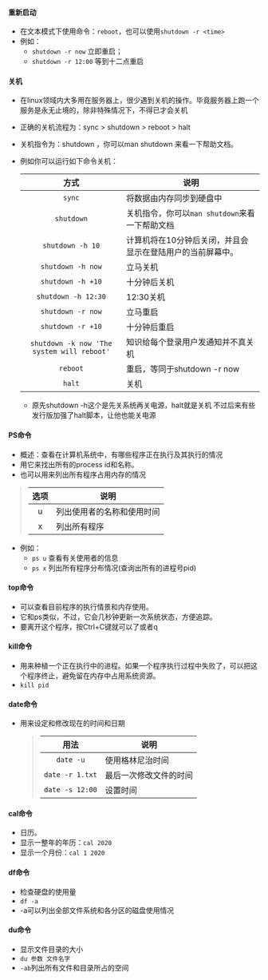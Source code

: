 #### 重新启动

- 在文本模式下使用命令：`reboot`，也可以使用`shutdown -r <time>`
- 例如：
  - `shutdown -r now`  立即重启；
  - `shutdown -r 12:00`  等到十二点重启

#### 关机

- 在linux领域内大多用在服务器上，很少遇到关机的操作。毕竟服务器上跑一个服务是永无止境的，除非特殊情况下，不得已才会关机

- 正确的关机流程为：sync > shutdown > reboot > halt

- 关机指令为：shutdown ，你可以man shutdown 来看一下帮助文档。

- 例如你可以运行如下命令关机：

  |                    方式                    | 说明                                                       |
  | :----------------------------------------: | ---------------------------------------------------------- |
  |                   `sync`                   | 将数据由内存同步到硬盘中                                   |
  |                 `shutdown`                 | 关机指令，你可以`man shutdown`来看一下帮助文档             |
  |              `shutdown -h 10`              | 计算机将在10分钟后关闭，并且会显示在登陆用户的当前屏幕中。 |
  |             `shutdown -h now`              | 立马关机                                                   |
  |             `shutdown -h +10`              | 十分钟后关机                                               |
  |            `shutdown -h 12:30`             | 12:30关机                                                  |
  |             `shutdown -r now`              | 立马重启                                                   |
  |             `shutdown -r +10`              | 十分钟后重启                                               |
  | `shutdown -k now 'The system will reboot'` | 知识给每个登录用户发通知并不真关机                         |
  |                  `reboot`                  | 重启，等同于shutdown -r now                                |
  |                   `halt`                   | 关机                                                       |

  - 原先shutdown -h这个是先关系统再关电源，halt就是关机
    不过后来有些发行版加强了halt脚本，让他也能关电源

#### PS命令

- 概述：查看在计算机系统中，有哪些程序正在执行及其执行的情况
- 用它来找出所有的process id和名称。
- 也可以用来列出所有程序占用内存的情况

> | 选项 | 说明                       |
> | :--: | -------------------------- |
> |  u   | 列出使用者的名称和使用时间 |
> |  x   | 列出所有程序               |

- 例如： 
  - `ps u`  查看有关使用者的信息
  - `ps x`  列出所有程序分布情况(查询出所有的进程号pid)

#### top命令

- 可以查看目前程序的执行情景和内存使用。
- 它和ps类似，不过，它会几秒钟更新一次系统状态，方便追踪。
- 要离开这个程序，按Ctrl+C键就可以了或者q

#### kill命令

- 用来种植一个正在执行中的进程。如果一个程序执行过程中失败了，可以把这个程序终止，避免留在内存中占用系统资源。
- `kill pid`

#### date命令

- 用来设定和修改现在的时间和日期

  > |      用法       | 说明                   |
  > | :-------------: | ---------------------- |
  > |    `date -u`    | 使用格林尼治时间       |
  > | `date -r 1.txt` | 最后一次修改文件的时间 |
  > | `date -s 12:00` | 设置时间               |

#### cal命令

- 日历。
- 显示一整年的年历：`cal 2020`
- 显示一个月份：`cal 1 2020`

#### df命令

- 检查硬盘的使用量
- `df -a`
- -a可以列出全部文件系统和各分区的磁盘使用情况

#### du命令

- 显示文件目录的大小
- `du 参数 文件名字`
- `-ab`列出所有文件和目录所占的空间